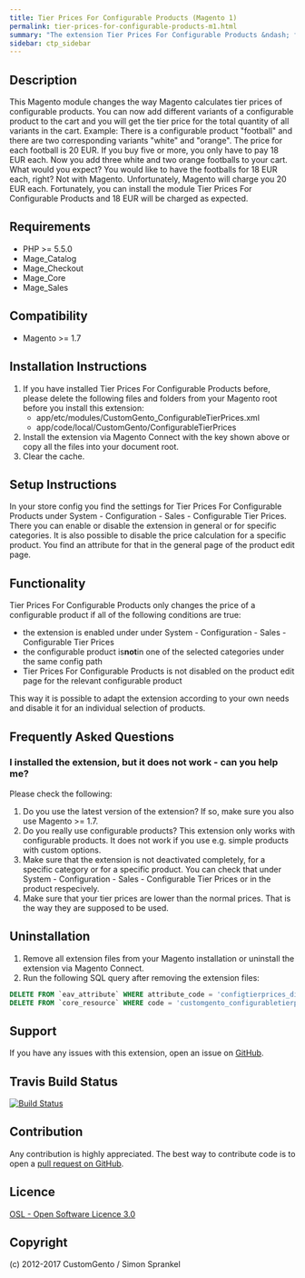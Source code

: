 ```yaml
---
title: Tier Prices For Configurable Products (Magento 1)
permalink: tier-prices-for-configurable-products-m1.html
summary: "The extension Tier Prices For Configurable Products &ndash; formerly known as Spranks_ConfigurableTierPrices &ndash; changes the way Magento calculates tier prices of configurable products. You can now add different variants of a configurable product to the cart and you will get the tier price for the total quantity of all variants in the cart."
sidebar: ctp_sidebar
---
```


## Description
This Magento module changes the way Magento calculates tier prices of configurable products. You can now add different variants of a configurable product to the cart and you will get the tier price for the total quantity of all variants in the cart.
Example: There is a configurable product "football" and there are two corresponding variants "white" and "orange". The price for each football is 20 EUR. If you buy five or more, you only have to pay 18 EUR each. Now you add three white and two orange footballs to your cart. What would you expect? You would like to have the footballs for 18 EUR each, right? Not with Magento. Unfortunately, Magento will charge you 20 EUR each. Fortunately, you can install the module Tier Prices For Configurable Products and 18 EUR will be charged as expected.

## Requirements
- PHP >= 5.5.0
- Mage_Catalog
- Mage_Checkout
- Mage_Core
- Mage_Sales

## Compatibility
- Magento >= 1.7

## Installation Instructions
1. If you have installed Tier Prices For Configurable Products before, please delete the following files and folders from your Magento root before you install this extension:
    - app/etc/modules/CustomGento_ConfigurableTierPrices.xml
    - app/code/local/CustomGento/ConfigurableTierPrices
2. Install the extension via Magento Connect with the key shown above or copy all the files into your document root.
3. Clear the cache.

## Setup Instructions
In your store config you find the settings for Tier Prices For Configurable Products under System - Configuration - Sales - Configurable Tier Prices.
There you can enable or disable the extension in general or for specific categories.
It is also possible to disable the price calculation for a specific product. 
You find an attribute for that in the general page of the product edit page.

## Functionality

Tier Prices For Configurable Products only changes the price of a configurable product if all of the following conditions are true:
- the extension is enabled under under System - Configuration - Sales - Configurable Tier Prices
- the configurable product is**not**in one of the selected categories under the same config path
- Tier Prices For Configurable Products is not disabled on the product edit page for the relevant configurable product
  
This way it is possible to adapt the extension according to your own needs and disable it for an individual selection of products.  
  
## Frequently Asked Questions 

### I installed the extension, but it does not work - can you help me?
Please check the following:

1. Do you use the latest version of the extension? If so, make sure you also use Magento >= 1.7.
2. Do you really use configurable products? This extension only works with configurable products. It does not work if you use e.g. simple products with custom options.
3. Make sure that the extension is not deactivated completely, for a specific category or for a specific product. You can check that under System - Configuration - Sales - Configurable Tier Prices or in the product respecively.
4. Make sure that your tier prices are lower than the normal prices. That is the way they are supposed to be used.

## Uninstallation
1. Remove all extension files from your Magento installation or uninstall the extension via Magento Connect.
2. Run the following SQL query after removing the extension files:

```sql
DELETE FROM `eav_attribute` WHERE attribute_code = 'configtierprices_disabled';
DELETE FROM `core_resource` WHERE code = 'customgento_configurabletierprices_setup';
```

## Support
If you have any issues with this extension, open an issue on [GitHub](https://github.com/customgento/CustomGento_ConfigurableTierPrices/issues).

## Travis Build Status
[![Build Status](https://travis-ci.org/customgento/CustomGento_ConfigurableTierPrices.svg?branch=master)](https://travis-ci.org/customgento/CustomGento_ConfigurableTierPrices)

## Contribution
Any contribution is highly appreciated. The best way to contribute code is to open a [pull request on GitHub](https://help.github.com/articles/using-pull-requests).

## Licence
[OSL - Open Software Licence 3.0](https://opensource.org/licenses/osl-3.0.php)

## Copyright
(c) 2012-2017 CustomGento / Simon Sprankel
